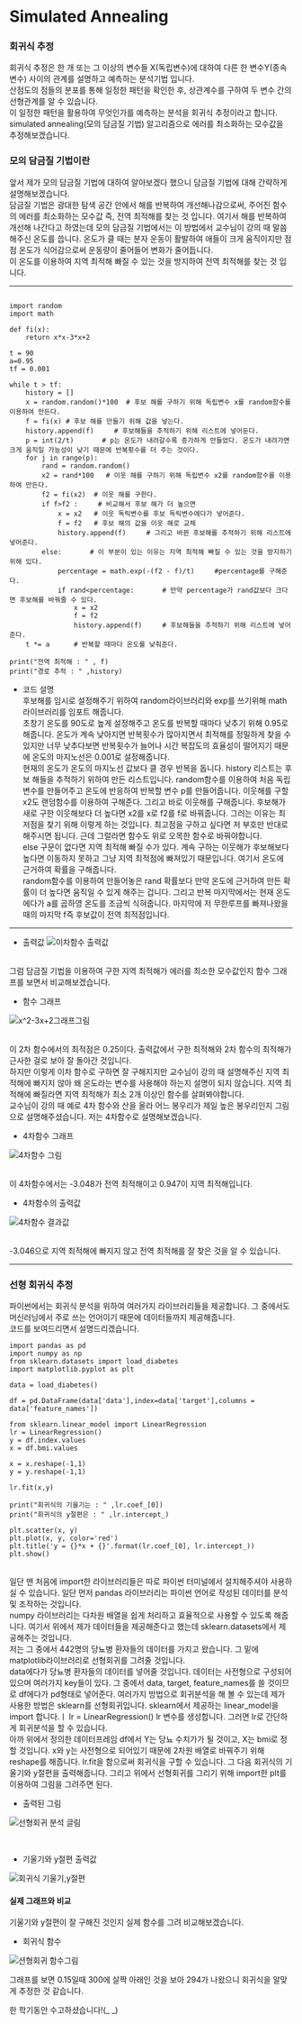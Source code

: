 # Simulated Annealing

### 회귀식 추정
 회귀식 추정은 한 개 또는 그 이상의 변수들 X(독립변수)에 대하여 다른 한 변수Y(종속변수) 사이의 관계를 설명하고 예측하는 분석기법 입니다.<br>
산점도의 점들의 분포를 통해 일정한 패턴을 확인한 후, 상관계수를 구하여 두 변수 간의 선형관계를 알 수 있습니다.<br>
이 일정한 패턴을 활용하여 무엇인가를 예측하는 분석을 회귀식 추정이라고 합니다.<br>
simulated annealing(모의 담금질 기법) 알고리즘으로 에러를 최소화하는 모수값을 추정해보겠습니다.<br>

### 모의 담금질 기법이란
 앞서 제가 모의 담금질 기법에 대하여 알아보겠다 했으니 담금질 기법에 대해 간략하게 설명해보겠습니다.<br> 담금질 기법은 광대한 탐색 공간 안에서 해를 반복하여 개선해나감으로써, 주어진 함수의 에러를 최소화하는 모수값 즉, 전역 최적해를 찾는 것 입니다. 여기서 해를 반복하여 개선해 나간다고 하였는데 모의 담금질 기법에서는 이 방법에서 교수님이 강의 때 말씀해주신 온도를 씁니다. 온도가 클 때는 분자 운동이 활발하여 애들이 크게 움직이지만 점점 온도가 식어감으로써 운동량이 줄어들어 변화가 줄어듭니다.<br> 이 온도를 이용하여 지역 최적해 빠질 수 있는 것을 방지하여 전역 최적해를 찾는 것 입니다.

* * *
``` 

import random
import math

def fi(x):
    return x*x-3*x+2  

t = 90
a=0.95
tf = 0.001

while t > tf:
    history = []
    x = random.random()*100  # 후보 해를 구하기 위해 독립변수 x를 random함수를 이용하여 만든다.
    f = fi(x) # 후보 해를 만들기 위해 값을 넣는다.
    history.append(f)     # 후보해들을 추적하기 위해 리스트에 넣어둔다.
    p = int(2/t)       # p는 온도가 내려갈수록 증가하게 만들었다. 온도가 내려가면 크게 움직일 가능성이 낮기 때문에 반복횟수를 더 주는 것이다. 
    for j in range(p):   
        rand = random.random()
        x2 = rand*100   # 이웃 해를 구하기 위해 독립변수 x2를 random함수를 이용하여 만든다.
        f2 = fi(x2)  # 이웃 해를 구한다.
        if f>f2 :     # 비교해서 후보 해가 더 높으면 
            x = x2   # 이웃 독릭변수를 후보 독릭변수에다가 넣어준다.
            f = f2   # 후보 해의 값을 이웃 해로 교체
            history.append(f)     # 그리고 바뀐 후보해를 추적하기 위해 리스트에 넣어준다.
        else:       # 이 부분이 있는 이유는 지역 최적해 빠질 수 있는 것을 방지하기 위해 있다.
            percentage = math.exp(-(f2 - f)/t)     #percentage를 구해준다.
            if rand<percentage:       # 만약 percentage가 rand값보다 크다면 후보해를 바꿔줄 수 있다.
                x = x2     
                f = f2    
                history.append(f)     # 후보해들을 추적하기 위해 리스트에 넣어준다.
    t *= a      # 반복할 때마다 온도를 낮춰준다.

print("전역 최적해 : " , f)
print("경로 추적 : " ,history)

```

* 코드 설명 <br>
후보해를 임시로 설정해주기 위하여 random라이브러리와 exp를 쓰기위해 math 라이브러리를 임포트 해줍니다.<br> 초창기 온도를 90도로 높게 설정해주고 온도를 반복할 때마다 낮추기 위해 0.95로 해줍니다. 온도가 계속 낮아지면 반복횟수가 많아지면서 최적해를 정밀하게 찾을 수 있지만 너무 낮추다보면 반복횟수가 늘어나 시간 복잡도의 효율성이 떨어지기 때문에 온도의 마지노선은 0.001로 설정해줍니다. <br> 현재의 온도가 온도의 마지노선 값보다 클 경우 반복을 돕니다. history 리스트는 후보 해들을 추적하기 위하여 만든 리스트입니다. random함수를 이용하여 처음 독립변수를 만들어주고 온도에 반응하여 반복할 변수 p를 만들어줍니다. 이웃해를 구할 x2도 랜덤함수를 이용하여 구해준다. 그리고 바로 이웃해를 구해줍니다. 후보해가 새로 구한 이웃해보다 더 높다면 x2를 x로 f2를 f로 바꿔줍니다. 그러는 이유는 최저점을 찾기 위해 이렇게 하는 것입니다. 최고점을 구하고 싶다면 저 부호만 반대로 해주시면 됩니다. 근데 그럴라면 함수도 위로 오목한 함수로 바꿔야합니다.<br> else 구문이 없다면 지역 최적해 빠질 수가 있다. 계속 구하는 이웃해가 후보해보다 높다면 이동하지 못하고 그냥 지역 최적점에 빠져있기 때문입니다. 여기서 온도에 근거하여 확률을 구해줍니다.<br> random함수를 이용하여 만들어놓은 rand 확률보다 만약 온도에 근거하여 만든 확률이 더 높다면 움직일 수 있게 해주는 겁니다. 그리고 반복 마지막에서는 현재 온도에다가 a를 곱하영 온도를 조금씩 식혀줍니다. 마지막에 저 무한루프를 빠져나왔을 때의 마지막 f즉 후보값이 전역 최적점입니다. <br>

* * *
* 출력값
![이차함수 출력값](https://user-images.githubusercontent.com/87864025/174228725-6a771a47-b21a-433d-be36-5915a73ea6b5.PNG)

<br>
그럼 담금질 기법을 이용하여 구한 지역 최적해가 에러를 최소한 모수값인지 함수 그래프를 보면서 비교해보겠습니다.
<br>

* 함수 그래프

![x^2-3x+2그래프그림](https://user-images.githubusercontent.com/87864025/174228955-c6b5f99d-9a14-440d-a58e-0122d8bfa017.png)

<br>
이 2차 함수에서의 최적점은 0.25이다. 출력값에서 구한 최적해와 2차 함수의 최적해가 근사한 걸로 보아 잘 돌아간 것입니다.<br>
하지만 이렇게 이차 함수로 구하면 잘 구해지지만 교수님이 강의 때 설명해주신 지역 최적해에 빠지지 않아 왜 온도라는 변수를 사용해야 하는지 설명이 되지 않습니다. 지역 최적해에 빠질라면 지역 최적해가 최소 2개 이상인 함수를 살펴봐야합니다. <br>
교수님이 강의 때 예로 4차 함수와 산을 올라 어느 봉우리가 제일 높은 봉우리인지 그림으로 설명해주셨습니다. 저는 4차함수로 설명해보겠습니다.

* 4차함수 그래프

![4차함수 그림](https://user-images.githubusercontent.com/87864025/174231647-7418a3bd-94b0-4693-be70-571a99738804.png)

<br>이 4차함수에서는 -3.048가 전역 최적해이고 0.947이 지역 최적해입니다. 

* 4차함수의 출력값

![4차함수 결과값](https://user-images.githubusercontent.com/87864025/174232143-92edce1d-1f8a-4274-962d-e489cad32c34.PNG)

<br> -3.046으로 지역 최적해에 빠지지 않고 전역 최적해를 잘 찾은 것을 알 수 있습니다.

* * *

### 선형 회귀식 추정
파이썬에서는 회귀식 분석을 위하여 여러가지 라이브러리들을 제공합니다. 그 중에서도 머신러닝에서 주로 쓰는 언어이기 때문에 데이터들까지 제공해줍니다.<br>
코드를 보여드리면서 설명드리겠습니다.

```
import pandas as pd
import numpy as np
from sklearn.datasets import load_diabetes
import matplotlib.pyplot as plt

data = load_diabetes()

df = pd.DataFrame(data['data'],index=data['target'],columns = data['feature_names'])

from sklearn.linear_model import LinearRegression
lr = LinearRegression()
y = df.index.values
x = df.bmi.values

x = x.reshape(-1,1)
y = y.reshape(-1,1)

lr.fit(x,y)

print("회귀식의 기울기는 : " ,lr.coef_[0])
print("회귀식의 y절편은 : " ,lr.intercept_)

plt.scatter(x, y)
plt.plot(x, y, color='red')
plt.title('y = {}*x + {}'.format(lr.coef_[0], lr.intercept_))
plt.show()
```
<br>
일단 맨 처음에 import한 라이브러리들은 따로 파이썬 터미널에서 설치해주셔야 사용하실 수 있습니다. 일단 먼저 pandas 라이브러리는 파이썬 언어로 작성된 데이터를 분석 및 조작하는 것입니다.<br> numpy 라이브러리는 다차원 배열을 쉽게 처리하고 효율적으로 사용할 수 있도록 해줍니다. 여기서 위에서 제가 데이터들을 제공해준다고 했는데 sklearn.datasets에서 제공해주는 것입니다.<br> 저는 그 중에서 442명의 당뇨병 환자들의 데이터를 가지고 왔습니다. 그 밑에 matplotlib라이브러리로 선형회귀를 그려줄 것입니다.<br>
data에다가 당뇨병 환자들의 데이터를 넣어줄 것입니다. 데이터는 사전형으로 구성되어있으며 여러가지 key들이 있다. 그 중에서 data, target, feature_names를 쓸 것이므로 df에다가 pd형태로 넣어준다. 여러가지 방법으로 회귀분석을 해 볼 수 있는데 제가 사용한 방법은 sklearn를 선형회귀입니다. sklearn에서 제공하는 linear_model을 import 합니다.ㅣ
lr = LinearRegression() lr 변수를 생성합니다. 그러면 lr로 간단하게 회귀분석을 할 수 있습니다.<br> 아까 위에서 정의한 데이터프레임 df에서 Y는 당뇨 수치가가 될 것이고, X는 bmi로 정할 것입니다. x와 y는 사전형으로 되어있기 때문에 2차원 배열로 바꿔주기 위해 reshape를 해줍니다. lr.fit을 함으로써 회귀식을 구할 수 있습니다. 그 다음 회귀식의 기울기와 y절편을 출력해줍니다. 그리고 위에서 선형회귀를 그리기 위해 import한 plt를 이용하여 그림을 그려주면 된다.
<br>

* 출력된 그림

![선형회귀 분석 글림](https://user-images.githubusercontent.com/87864025/174262741-5f35f427-d6e1-4737-a763-5289a178483e.PNG)


<br>

* 기울기와 y절편 출력값

![회귀식 기울기,y절편](https://user-images.githubusercontent.com/87864025/174263083-11bf25cf-b822-4c26-958b-57b09864dc68.PNG)

#### 실제 그래프와 비교
기울기와 y절편이 잘 구해진 것인지 실제 함수를 그려 비교해보겠습니다.
<br>
* 회귀식 함수

![션형회귀 함수그림](https://user-images.githubusercontent.com/87864025/174264062-db5fd205-c8ef-48e0-b520-3b14b403b2e5.png)

그래프를 보면 0.15일때 300에 살짝 아래인 것을 보아 294가 나왔으니 회귀식을 알맞게 추정한 것 같습니다.

한 학기동안 수고하셨습니다!(_ _)





